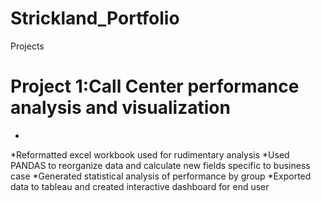 # Strickland_Portfolio
Projects
# Project 1:Call Center performance analysis and visualization
*
*Reformatted excel workbook used for rudimentary analysis
*Used PANDAS to reorganize data and calculate new fields specific to business case
*Generated statistical analysis of performance by group
*Exported data to tableau and created interactive dashboard for end user
